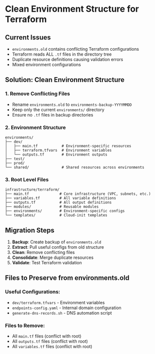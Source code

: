 # Clean Environment Structure for Terraform

## Current Issues
- `environments.old` contains conflicting Terraform configurations
- Terraform reads ALL `.tf` files in the directory tree
- Duplicate resource definitions causing validation errors
- Mixed environment configurations

## Solution: Clean Environment Structure

### 1. Remove Conflicting Files
- Rename `environments.old` to `environments-backup-YYYYMMDD`
- Keep only the current `environments/` directory
- Ensure no `.tf` files in backup directories

### 2. Environment Structure
```
environments/
├── dev/
│   ├── main.tf           # Environment-specific resources
│   ├── terraform.tfvars  # Environment variables
│   └── outputs.tf        # Environment outputs
├── test/
├── prod/
└── shared/               # Shared resources across environments
```

### 3. Root Level Files
```
infrastructure/terraform/
├── main.tf              # Core infrastructure (VPC, subnets, etc.)
├── variables.tf         # All variable definitions
├── outputs.tf           # All output definitions
├── modules/             # Reusable modules
├── environments/        # Environment-specific configs
└── templates/           # Cloud-init templates
```

## Migration Steps

1. **Backup**: Create backup of `environments.old`
2. **Extract**: Pull useful configs from old structure
3. **Clean**: Remove conflicting files
4. **Consolidate**: Merge duplicate resources
5. **Validate**: Test Terraform validation

## Files to Preserve from environments.old

### Useful Configurations:
- `dev/terraform.tfvars` - Environment variables
- `endpoints-config.yaml` - Internal domain configuration
- `generate-dns-records.sh` - DNS automation script

### Files to Remove:
- All `main.tf` files (conflict with root)
- All `outputs.tf` files (conflict with root)
- All `variables.tf` files (conflict with root)
